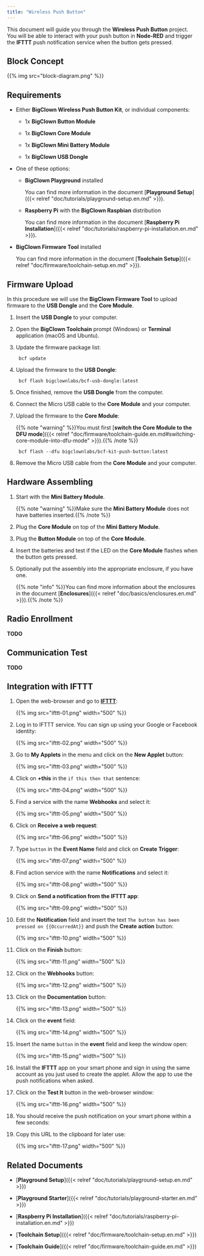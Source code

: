 ```yaml
---
title: "Wireless Push Button"
---
```


This document will guide you through the **Wireless Push Button** project. You will be able to interact with your push button in **Node-RED** and trigger the **IFTTT** push notification service when the button gets pressed.

## Block Concept

{{% img src="block-diagram.png" %}}

## Requirements

* Either **BigClown Wireless Push Button Kit**, or individual components:

    * 1x **BigClown Button Module**

    * 1x **BigClown Core Module**

    * 1x **BigClown Mini Battery Module**

    * 1x **BigClown USB Dongle**

* One of these options:

    * **BigClown Playground** installed

        You can find more information in the document [**Playground Setup**]({{< relref "doc/tutorials/playground-setup.en.md" >}}).

    * **Raspberry Pi** with the **BigClown Raspbian** distribution

        You can find more information in the document [**Raspberry Pi Installation**]({{< relref "doc/tutorials/raspberry-pi-installation.en.md" >}}).

* **BigClown Firmware Tool** installed

    You can find more information in the document [**Toolchain Setup**]({{< relref "doc/firmware/toolchain-setup.en.md" >}}).

## Firmware Upload

In this procedure we will use the **BigClown Firmware Tool** to upload firmware to the **USB Dongle** and the **Core Module**.

1. Insert the **USB Dongle** to your computer.

2. Open the **BigClown Toolchain** prompt (Windows) or **Terminal** application (macOS and Ubuntu).

3. Update the firmware package list:

        bcf update

4. Upload the firmware to the **USB Dongle**:

        bcf flash bigclownlabs/bcf-usb-dongle:latest

5. Once finished, remove the **USB Dongle** from the computer.

6. Connect the Micro USB cable to the **Core Module** and your computer.

7. Upload the firmware to the **Core Module**:

    {{% note "warning" %}}You must first [**switch the Core Module to the DFU mode**]({{< relref "doc/firmware/toolchain-guide.en.md#switching-core-module-into-dfu-mode" >}}).{{% /note %}}

        bcf flash --dfu bigclownlabs/bcf-kit-push-button:latest

8. Remove the Micro USB cable from the **Core Module** and your computer.

## Hardware Assembling

1. Start with the **Mini Battery Module**.

    {{% note "warning" %}}Make sure the **Mini Battery Module** does not have batteries inserted.{{% /note %}}

2. Plug the **Core Module** on top of the **Mini Battery Module**.

3. Plug the **Button Module** on top of the **Core Module**.

4. Insert the batteries and test if the LED on the **Core Module** flashes when the button gets pressed.

5. Optionally put the assembly into the appropriate enclosure, if you have one.

    {{% note "info" %}}You can find more information about the enclosures in the document  [**Enclosures**]({{< relref "doc/basics/enclosures.en.md" >}}).{{% /note %}}

## Radio Enrollment

**TODO**

## Communication Test

**TODO**

## Integration with IFTTT

1. Open the web-browser and go to [**IFTTT**](https://ifttt.com):

    {{% img src="ifttt-01.png" width="500" %}}

2. Log in to IFTTT service. You can sign up using your Google or Facebook identity:

    {{% img src="ifttt-02.png" width="500" %}}

3. Go to **My Applets** in the menu and click on the **New Applet** button:

    {{% img src="ifttt-03.png" width="500" %}}

4. Click on **+this** in the `if this then that` sentence:

    {{% img src="ifttt-04.png" width="500" %}}

5. Find a service with the name **Webhooks** and select it:

    {{% img src="ifttt-05.png" width="500" %}}

6. Click on **Receive a web request**:

    {{% img src="ifttt-06.png" width="500" %}}

7. Type `button` in the **Event Name** field and click on **Create Trigger**:

    {{% img src="ifttt-07.png" width="500" %}}

8. Find action service with the name **Notifications** and select it:

    {{% img src="ifttt-08.png" width="500" %}}

9. Click on **Send a notification from the IFTTT app**:

    {{% img src="ifttt-09.png" width="500" %}}

10. Edit the **Notification** field and insert the text `The button has been pressed on {{OccurredAt}}` and push the **Create action** button:

    {{% img src="ifttt-10.png" width="500" %}}

11. Click on the **Finish** button:

    {{% img src="ifttt-11.png" width="500" %}}

12. Click on the **Webhooks** button:

    {{% img src="ifttt-12.png" width="500" %}}

13. Click on the **Documentation** button:

    {{% img src="ifttt-13.png" width="500" %}}

14. Click on the **event** field:

    {{% img src="ifttt-14.png" width="500" %}}

15. Insert the name `button` in the **event** field and keep the window open:

    {{% img src="ifttt-15.png" width="500" %}}

16. Install the **IFTTT** app on your smart phone and sign in using the same account as you just used to create the applet. Allow the app to use the push notifications when asked.

17. Click on the **Test It** button in the web-browser window:

    {{% img src="ifttt-16.png" width="500" %}}

18. You should receive the push notification on your smart phone within a few seconds:

19. Copy this URL to the clipboard for later use:

    {{% img src="ifttt-17.png" width="500" %}}

## Related Documents

* [**Playground Setup**]({{< relref "doc/tutorials/playground-setup.en.md" >}})

* [**Playground Starter**]({{< relref "doc/tutorials/playground-starter.en.md" >}})

* [**Raspberry Pi Installation**]({{< relref "doc/tutorials/raspberry-pi-installation.en.md" >}})

* [**Toolchain Setup**]({{< relref "doc/firmware/toolchain-setup.en.md" >}})

* [**Toolchain Guide**]({{< relref "doc/firmware/toolchain-guide.en.md" >}})

